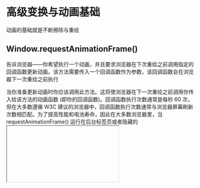 # 高级变换与动画基础

动画的基础就是不断擦除与重绘

## Window.requestAnimationFrame()

告诉浏览器——你希望执行一个动画，并且要求浏览器在下次重绘之前调用指定的回调函数更新动画。该方法需要传入一个回调函数作为参数，该回调函数会在浏览器下一次重绘之前执行

当你准备更新动画时你应该调用此方法。这将使浏览器在下一次重绘之前调用你传入给该方法的动画函数 (即你的回调函数)。回调函数执行次数通常是每秒 60 次，但在大多数遵循 W3C 建议的浏览器中，回调函数执行次数通常与浏览器屏幕刷新次数相匹配。为了提高性能和电池寿命，因此在大多数浏览器里，当requestAnimationFrame() 运行在后台标签页或者隐藏的<iframe> 里时，requestAnimationFrame() 会被暂停调用以提升性能和电池寿命。

```js
/*
参数
callback
下一次重绘之前更新动画帧所调用的函数 (即上面所说的回调函数)。该回调函数会被传入DOMHighResTimeStamp参数，该参数与performance.now()的返回值相同，它表示requestAnimationFrame() 开始去执行回调函数的时刻。

返回值
一个 long 整数，请求 ID，是回调列表中唯一的标识。是个非零值，没别的意义。你可以传这个值给 window.cancelAnimationFrame() 以取消回调函数。
*/
window.requestAnimationFrame(callback);
```

需要注意的是这个函数之后调用一次，类似于setTimeout。如果想多次调用需要多次调用此函数

```js
// Start drawing
var tick = function() {
    currentAngle = animate(currentAngle);  // Update the rotation angle
    draw(gl, n, currentAngle, modelMatrix, u_ModelMatrix);   // Draw the triangle
    requestAnimationFrame(tick); // Request that the browser calls tick
};
tick();
```

## window.cancelAnimationFrame

取消一个先前通过调用window.requestAnimationFrame()方法添加到计划中的动画帧请求。

```js
window.mozCancelAnimationFrame(requestID);               // Firefox
```